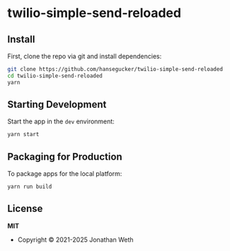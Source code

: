 # twilio-simple-send-reloaded

## Install

First, clone the repo via git and install dependencies:

```bash
git clone https://github.com/hansegucker/twilio-simple-send-reloaded
cd twilio-simple-send-reloaded
yarn
```

## Starting Development

Start the app in the `dev` environment:

```bash
yarn start
```

## Packaging for Production

To package apps for the local platform:

```bash
yarn run build
```

## License

**MIT**

- Copyright © 2021-2025 Jonathan Weth
